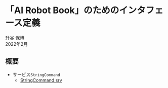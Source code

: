 # 「AI Robot Book」のためのインタフェース定義

升谷 保博  
2022年2月  

## 概要

- サービス`StringCommand`
  - [StringCommand.srv](srv/StringCommand.srv)
